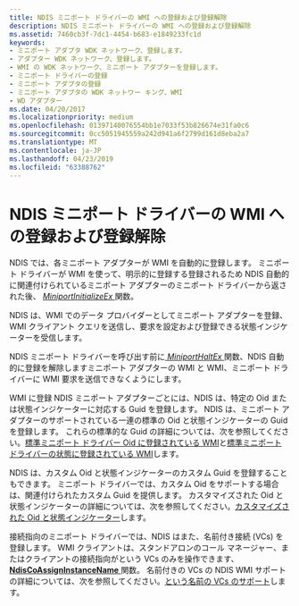 ```yaml
---
title: NDIS ミニポート ドライバーの WMI への登録および登録解除
description: NDIS ミニポート ドライバーの WMI への登録および登録解除
ms.assetid: 7460cb3f-7dc1-4454-b683-e1849233fc1d
keywords:
- ミニポート アダプタ WDK ネットワーク、登録します。
- アダプター WDK ネットワーク、登録します。
- WMI の WDK ネットワーク、ミニポート アダプターを登録します。
- ミニポート ドライバーの登録
- ミニポート アダプタの登録
- ミニポート アダプタの WDK ネットワー キング、WMI
- WD アダプター
ms.date: 04/20/2017
ms.localizationpriority: medium
ms.openlocfilehash: 01397140076554bb1e7033f53b826674e31fa0c6
ms.sourcegitcommit: 0cc5051945559a242d941a6f2799d161d8eba2a7
ms.translationtype: MT
ms.contentlocale: ja-JP
ms.lasthandoff: 04/23/2019
ms.locfileid: "63388762"
---
```

# <a name="registration-and-deregistration-of-ndis-miniport-drivers-with-wmi"></a>NDIS ミニポート ドライバーの WMI への登録および登録解除





NDIS では、各ミニポート アダプターが WMI を自動的に登録します。 ミニポート ドライバーが WMI を使って、明示的に登録する登録されるため NDIS 自動的に関連付けられているミニポート アダプターのミニポート ドライバーから返された後、 [ *MiniportInitializeEx* ](https://msdn.microsoft.com/library/windows/hardware/ff559389)関数。

NDIS は、WMI でのデータ プロバイダーとしてミニポート アダプターを登録、WMI クライアント クエリを送信し、要求を設定および登録できる状態インジケーターを受信します。

NDIS ミニポート ドライバーを呼び出す前に[ *MiniportHaltEx* ](https://msdn.microsoft.com/library/windows/hardware/ff559388)関数、NDIS 自動的に登録を解除しますミニポート アダプターの WMI と WMI、ミニポート ドライバーに WMI 要求を送信できなくようにします。

WMI に登録 NDIS ミニポート アダプターごとには、NDIS は、特定の Oid または状態インジケーターに対応する Guid を登録します。 NDIS は、ミニポート アダプターのサポートされている一連の標準の Oid と状態インジケーターの Guid を登録します。 これらの標準的な Guid の詳細については、次を参照してください。[標準ミニポート ドライバー Oid に登録されている WMI](standard-miniport-driver-oids-registered-with-wmi.md)と[標準ミニポート ドライバーの状態に登録されている WMI](standard-miniport-driver-status-indications-registered-with-wmi.md)します。

NDIS は、カスタム Oid と状態インジケーターのカスタム Guid を登録することもできます。 ミニポート ドライバーでは、カスタム Oid をサポートする場合は、関連付けられたカスタム Guid を提供します。 カスタマイズされた Oid と状態インジケーターの詳細については、次を参照してください。[カスタマイズされた Oid と状態インジケーター](customized-oids-and-status-indications.md)します。

接続指向のミニポート ドライバーでは、NDIS はまた、名前付き接続 (VCs) を登録します。 WMI クライアントは、スタンドアロンのコール マネージャー、またはクライアントの接続指向がという VCs のみを操作できます、 [ **NdisCoAssignInstanceName** ](https://msdn.microsoft.com/library/windows/hardware/ff561692)関数。 名前付きの VCs の NDIS WMI サポートの詳細については、次を参照してください。[という名前の VCs のサポート](support-for-named-vcs.md)します。

 

 





